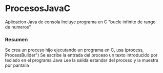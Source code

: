 # ProcesosJavaC

Aplicacion Java de consola
Incluye programa en C "bucle infinito de rango de numeros" 
 
### Resumen

Se crea un proceso hijo ejecutando un programa en C, usa (process, ProcessBuilder") 
Se escribe la entrada del proceso un texto introducido por teclado en el programa Java
Lee la salida estandar del proceso y la muestra por pantalla
 
